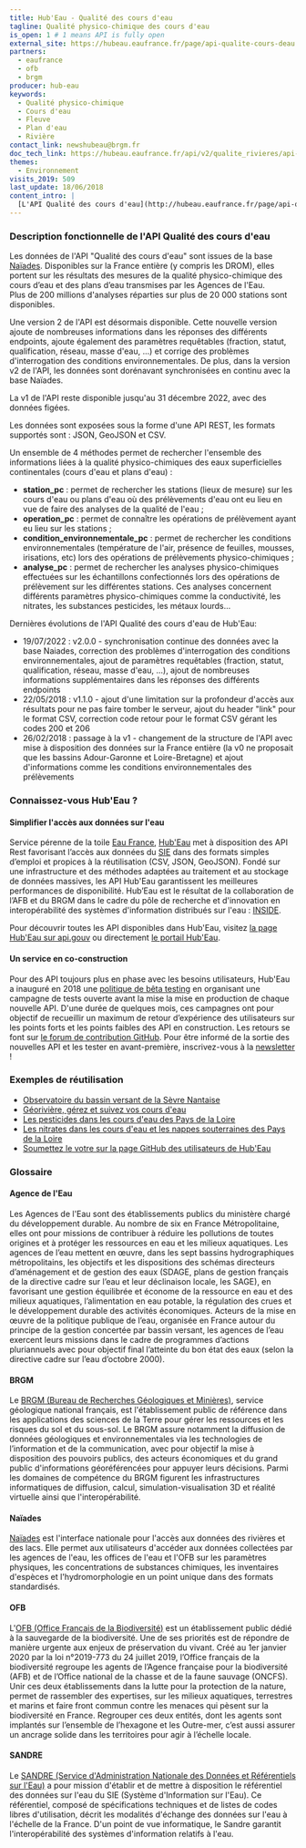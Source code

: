 ```yaml
---
title: Hub'Eau - Qualité des cours d'eau
tagline: Qualité physico-chimique des cours d'eau
is_open: 1 # 1 means API is fully open
external_site: https://hubeau.eaufrance.fr/page/api-qualite-cours-deau
partners:
  - eaufrance
  - ofb
  - brgm
producer: hub-eau
keywords:
  - Qualité physico-chimique
  - Cours d'eau
  - Fleuve
  - Plan d'eau
  - Rivière
contact_link: newshubeau@brgm.fr
doc_tech_link: https://hubeau.eaufrance.fr/api/v2/qualite_rivieres/api-docs
themes:
  - Environnement
visits_2019: 509
last_update: 18/06/2018
content_intro: |
  [L'API Qualité des cours d'eau](http://hubeau.eaufrance.fr/page/api-qualite-cours-deau) de Hub'Eau permet d'accéder aux données sur la qualité physico-chimique des fleuves, rivières et plans d'eau.
---
```


### Description fonctionnelle de l'API Qualité des cours d'eau

Les données de l'API "Qualité des cours d'eau" sont issues de la base [Naïades](http://naiades.eaufrance.fr/). Disponibles sur la France entière (y compris les DROM), elles portent sur les résultats des mesures de la qualité physico-chimique des cours d’eau et des plans d’eau transmises par les Agences de l'Eau.  
Plus de 200 millions d'analyses réparties sur plus de 20 000 stations sont disponibles.

Une version 2 de l'API est désormais disponible. Cette nouvelle version ajoute de nombreuses informations dans les réponses des différents endpoints, ajoute également des paramètres requêtables (fraction, statut, qualification, réseau, masse d'eau, ...) et corrige des problèmes d'interrogation des conditions environnementales.
De plus, dans la version v2 de l'API, les données sont dorénavant synchronisées en continu avec la base Naïades.

La v1 de l'API reste disponible jusqu'au 31 décembre 2022, avec des données figées.

Les données sont exposées sous la forme d'une API REST, les formats supportés sont : JSON, GeoJSON et CSV.

Un ensemble de 4 méthodes permet de rechercher l'ensemble des informations liées à la qualité physico-chimiques des eaux superficielles continentales (cours d'eau et plans d'eau) :

- **station_pc** : permet de rechercher les stations (lieux de mesure) sur les cours d'eau ou plans d'eau où des prélèvements d'eau ont eu lieu en vue de faire des analyses de la qualité de l'eau ;
- **operation_pc** : permet de connaître les opérations de prélèvement ayant eu lieu sur les stations ;
- **condition_environnementale_pc** : permet de rechercher les conditions environnementales (température de l'air, présence de feuilles, mousses, irisations, etc) lors des opérations de prélèvements physico-chimiques ;
- **analyse_pc** : permet de rechercher les analyses physico-chimiques effectuées sur les échantillons confectionnés lors des opérations de prélèvement sur les différentes stations. Ces analyses concernent différents paramètres physico-chimiques comme la conductivité, les nitrates, les substances pesticides, les métaux lourds...

Dernières évolutions de l'API Qualité des cours d'eau de Hub'Eau:
 - 19/07/2022 : v2.0.0 - synchronisation continue des données avec la base Naiades, correction des problèmes d'interrogation des conditions environnementales, ajout de paramètres requêtables (fraction, statut, qualification, réseau, masse d'eau, ...), ajout de nombreuses informations supplémentaires dans les réponses des différents endpoints
- 22/05/2018 : v1.1.0 - ajout d'une limitation sur la profondeur d'accès aux résultats pour ne pas faire tomber le serveur, ajout du header "link" pour le format CSV, correction code retour pour le format CSV gérant les codes 200 et 206
- 26/02/2018 : passage à la v1 - changement de la structure de l'API avec mise à disposition des données sur la France entière (la v0 ne proposait que les bassins Adour-Garonne et Loire-Bretagne) et ajout d'informations comme les conditions environnementales des prélèvements

### Connaissez-vous Hub'Eau ?

#### Simplifier l'accès aux données sur l'eau

Service pérenne de la toile [Eau France](https://www.eaufrance.fr), [Hub'Eau](https://hubeau.eaufrance.fr/) met à disposition des API Rest favorisant l’accès aux données du [SIE](https://www.eaufrance.fr/donnees) dans des formats simples d’emploi et propices à la réutilisation (CSV, JSON, GeoJSON).
Fondé sur une infrastructure et des méthodes adaptées au traitement et au stockage de données massives, les API Hub'Eau garantissent les meilleures performances de disponibilité.
Hub’Eau est le résultat de la collaboration de l’AFB et du BRGM dans le cadre du pôle de recherche et d'innovation en interopérabilité des systèmes d'information distribués sur l'eau : [INSIDE](http://www.pole-inside.fr/fr).

Pour découvrir toutes les API disponibles dans Hub'Eau, visitez [la page Hub'Eau sur api.gouv](https://api.gouv.fr/producteurs/hub-eau) ou directement [le portail Hub'Eau](https://hubeau.eaufrance.fr/page/apis).  

#### Un service en co-construction

Pour des API toujours plus en phase avec les besoins utilisateurs, Hub'Eau a inauguré en 2018 une [politique de bêta testing](https://hubeau.eaufrance.fr/page/apis) en organisant une campagne de tests ouverte avant la mise la mise en production de chaque nouvelle API.
D'une durée de quelques mois, ces campagnes ont pour objectif de recueillir un maximum de retour d’expérience des utilisateurs sur les points forts et les points faibles des API en construction. Les retours se font sur [le forum de contribution GitHub](http://github.com/BRGM/hubeau/issues).
Pour être informé de la sortie des nouvelles API et les tester en avant-première, inscrivez-vous à la [newsletter](https://hubeau.eaufrance.fr/newsletter) !

### Exemples de réutilisation

- [Observatoire du bassin versant de la Sèvre Nantaise](https://www.sevre-nantaise.com/observatoire/qualite-eau-phosphore)
- [Géorivière, gérez et suivez vos cours d'eau](https://georiviere.fr/)
- [Les pesticides dans les cours d'eau des Pays de la Loire](https://ssm-ecologie.shinyapps.io/qualite-des-eaux/)
- [Les nitrates dans les cours d'eau et les nappes souterraines des Pays de la Loire](https://ssm-ecologie.shinyapps.io/nitrates_eau/)
- [Soumettez le votre sur la page GitHub des utilisateurs de Hub'Eau](https://github.com/BRGM/hubeau)

### Glossaire

#### Agence de l'Eau

Les Agences de l'Eau sont des établissements publics du ministère chargé du développement durable. Au nombre de six en France Métropolitaine, elles ont pour missions de contribuer à réduire les pollutions de toutes origines et à protéger les ressources en eau et les milieux aquatiques. Les agences de l’eau mettent en œuvre, dans les sept bassins hydrographiques métropolitains, les objectifs et les dispositions des schémas directeurs d’aménagement et de gestion des eaux (SDAGE, plans de gestion français de la directive cadre sur l’eau et leur déclinaison locale, les SAGE), en favorisant une gestion équilibrée et économe de la ressource en eau et des milieux aquatiques, l’alimentation en eau potable, la régulation des crues et le développement durable des activités économiques. Acteurs de la mise en œuvre de la politique publique de l’eau, organisée en France autour du principe de la gestion concertée par bassin versant, les agences de l’eau exercent leurs missions dans le cadre de programmes d’actions pluriannuels avec pour objectif final l’atteinte du bon état des eaux (selon la directive cadre sur l’eau d’octobre 2000).

#### BRGM

Le [BRGM (Bureau de Recherches Géologiques et Minières)](http://www.brgm.fr/), service géologique national français, est l'établissement public de référence dans les applications des sciences de la Terre pour gérer les ressources et les risques du sol et du sous-sol. Le BRGM assure notamment la diffusion de données géologiques et environnementales via les technologies de l’information et de la communication, avec pour objectif la mise à disposition des pouvoirs publics, des acteurs économiques et du grand public d'informations géoréférencées pour appuyer leurs décisions. Parmi les domaines de compétence du BRGM figurent les infrastructures informatiques de diffusion, calcul, simulation-visualisation 3D et réalité virtuelle ainsi que l'interopérabilité.

#### Naïades

[Naïades](http://www.naiades.eaufrance.fr/) est l'interface nationale pour l'accès aux données des rivières et des lacs. Elle permet aux utilisateurs d'accéder aux données collectées par les agences de l'eau, les offices de l'eau et l'OFB sur les paramètres physiques, les concentrations de substances chimiques, les inventaires d'espèces et l'hydromorphologie en un point unique dans des formats standardisés.

#### OFB

L'[OFB (Office Français de la Biodiversité)](https://ofb.gouv.fr/) est un établissement public dédié à la sauvegarde de la biodiversité. Une de ses priorités est de répondre de manière urgente aux enjeux de préservation du vivant. Créé au 1er janvier 2020 par la loi n°2019-773 du 24 juillet 2019, l’Office français de la biodiversité regroupe les agents de l’Agence française pour la biodiversité (AFB) et de l’Office national de la chasse et de la faune sauvage (ONCFS). Unir ces deux établissements dans la lutte pour la protection de la nature, permet de rassembler des expertises, sur les milieux aquatiques, terrestres et marins et faire front commun contre les menaces qui pèsent sur la biodiversité en France. Regrouper ces deux entités, dont les agents sont implantés sur l’ensemble de l’hexagone et les Outre-mer, c’est aussi assurer un ancrage solide dans les territoires pour agir à l’échelle locale.

#### SANDRE

Le [SANDRE (Service d'Administration Nationale des Données et Référentiels sur l'Eau)](http://www.sandre.eaufrance.fr/) a pour mission d'établir et de mettre à disposition le référentiel des données sur l'eau du SIE (Système d'Information sur l'Eau). Ce référentiel, composé de spécifications techniques et de listes de codes libres d'utilisation, décrit les modalités d'échange des données sur l'eau à l'échelle de la France. D'un point de vue informatique, le Sandre garantit l'interopérabilité des systèmes d'information relatifs à l'eau.
